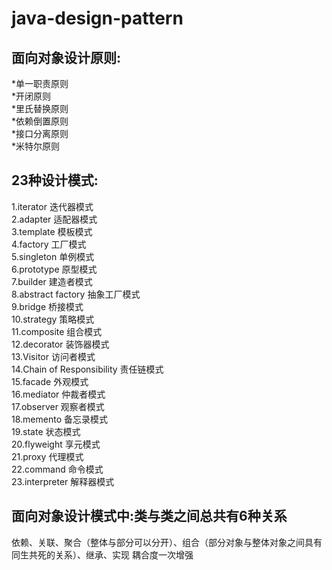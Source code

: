 java-design-pattern
===================
面向对象设计原则:
--------------
*单一职责原则  
*开闭原则  
*里氏替换原则  
*依赖倒置原则  
*接口分离原则  
*米特尔原则

23种设计模式:
-----------
1.iterator 迭代器模式  
2.adapter 适配器模式  
3.template 模板模式  
4.factory 工厂模式  
5.singleton 单例模式  
6.prototype 原型模式  
7.builder 建造者模式  
8.abstract factory 抽象工厂模式  
9.bridge 桥接模式  
10.strategy 策略模式  
11.composite 组合模式  
12.decorator 装饰器模式  
13.Visitor 访问者模式  
14.Chain of Responsibility 责任链模式  
15.facade 外观模式  
16.mediator 仲裁者模式  
17.observer 观察者模式  
18.memento 备忘录模式  
19.state 状态模式  
20.flyweight 享元模式  
21.proxy 代理模式  
22.command 命令模式  
23.interpreter 解释器模式  


面向对象设计模式中:类与类之间总共有6种关系
---------------------
依赖、关联、聚合（整体与部分可以分开）、组合（部分对象与整体对象之间具有同生共死的关系）、继承、实现
耦合度一次增强